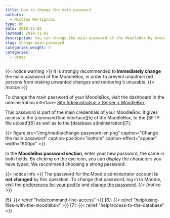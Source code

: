 ```yaml
---
title: How to change the main password
authors:
  - Nicolas Martignoni
type: kb
date: 2018-11-02
lastmod: 2018-11-02
description: You can change the main password of the MoodleBox by browsing the dashboard in the administration interface
slug: change-main-password
categories_weight: 5
categories:
  - Usage
---
```


{{< notice warning >}}
It is strongly recommended to __immediately change__ the main password of the MoodleBox, in order to prevent unauthorized persons from making unwanted changes and rendering it unusable.
{{< /notice >}}

To change the main password of your MoodleBox, visit the dashboard in the administration interface: [Site Administration > Server > MoodleBox][1].

This password is part of the main credentials of your MoodleBox. It gives access to the [command line interface][5] of the MoodleBox, to the [SFTP file upload][6]  as well as to the [database administration][7].

{{< figure src="/img/media/change-password-en.png" caption="Change the main password" caption-position="bottom" caption-effect="appear" width="600px"  >}}

In the __MoodleBox password section__, enter your new password, the same in both fields. By clicking on the eye icon, you can display the characters you have typed. We recommend choosing a strong password.

{{< notice info >}}
The password for the Moodle administrator account __is not changed__ by this operation. To change that password, log in to Moodle, visit the <a href="http://moodlebox.home/user/preferences.php" target="_blank">preferences for your profile</a> and <a href="http://moodlebox.home/login/change_password.php" target="_blank">change the password</a>.
{{< /notice >}}

 [1]: http://moodlebox.home/admin/tool/moodlebox/index.php
 [2]: http://moodlebox.home/
 [3]: http://moodlebox.home/user/preferences.php
 [4]: http://moodlebox.home/login/change_password.php
 [5]: {{< relref "help/command-line-access" >}}
 [6]: {{< relref "help/using-files-with-the-moodlebox" >}}
 [7]: {{< relref "help/access-to-the-database" >}}
